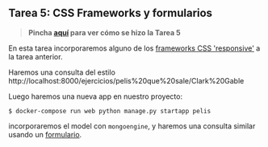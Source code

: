 ## Tarea 5: CSS Frameworks y formularios

> **Pincha [aquí](https://github.com/Gecofer/MII_SSBW_1819/blob/master/Tarea%205/Tarea5.md) para ver cómo se hizo la Tarea 5**

En esta tarea incorporaremos alguno de los [frameworks CSS 'responsive'](https://www.skysilk.com/blog/2018/6-best-css-frameworks-2019/) a la tarea anterior.

Haremos una consulta del estilo http://localhost:8000/ejercicios/pelis%20que%20sale/Clark%20Gable

Luego haremos una nueva app en nuestro proyecto:

~~~
$ docker-compose run web python manage.py startapp pelis
~~~

incorporaremos el model con `mongoengine`, y haremos una consulta similar usando un [formulario](https://developer.mozilla.org/es/docs/Learn/HTML/Forms/Your_first_HTML_form).
